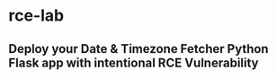 # rce-lab
## Deploy your Date & Timezone Fetcher Python Flask app with intentional RCE Vulnerability
